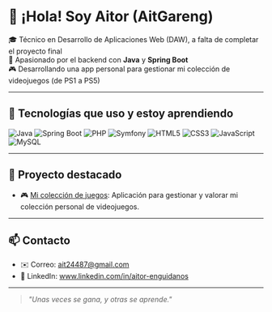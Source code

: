 # 👋 ¡Hola! Soy Aitor (AitGareng)

🎓 Técnico en Desarrollo de Aplicaciones Web (DAW), a falta de completar el proyecto final  
🔧 Apasionado por el backend con **Java** y **Spring Boot**    
🎮 Desarrollando una app personal para gestionar mi colección de videojuegos (de PS1 a PS5)

---

## 🚀 Tecnologías que uso y estoy aprendiendo

![Java](https://img.shields.io/badge/Java-ED8B00?style=for-the-badge&logo=java&logoColor=white)
![Spring Boot](https://img.shields.io/badge/Spring%20Boot-6DB33F?style=for-the-badge&logo=spring-boot&logoColor=white)
![PHP](https://img.shields.io/badge/PHP-777BB4?style=for-the-badge&logo=php&logoColor=white)
![Symfony](https://img.shields.io/badge/Symfony-000000?style=for-the-badge&logo=symfony&logoColor=white)
![HTML5](https://img.shields.io/badge/HTML5-E34F26?style=for-the-badge&logo=html5&logoColor=white)
![CSS3](https://img.shields.io/badge/CSS3-1572B6?style=for-the-badge&logo=css3&logoColor=white)
![JavaScript](https://img.shields.io/badge/JavaScript-F7DF1E?style=for-the-badge&logo=javascript&logoColor=black)
![MySQL](https://img.shields.io/badge/MySQL-005C84?style=for-the-badge&logo=mysql&logoColor=white)

---

## 📌 Proyecto destacado

- 🎮 [Mi colección de juegos](https://github.com/AitGareng/coleccionjuegos): Aplicación para gestionar y valorar mi colección personal de videojuegos.

---

## 📫 Contacto

- ✉️ Correo: ait24487@gmail.com
- 💼 LinkedIn: www.linkedin.com/in/aitor-enguidanos
- ---

> *"Unas veces se gana, y otras se aprende."*
